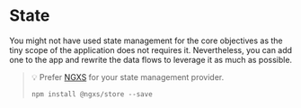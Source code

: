 # State

You might not have used state management for the core objectives as the tiny scope of the application does not requires
it. Nevertheless, you can add one to the app and rewrite the data flows to leverage it as much as possible.

> 💡 Prefer [NGXS](https://www.ngxs.io/) for your state management provider.
> ```
> npm install @ngxs/store --save
> ```
